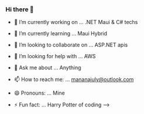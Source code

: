 ### Hi there 👋

- 🔭 I’m currently working on ... .NET Maui & C# techs
- 🌱 I’m currently learning ... Maui Hybrid
- 👯 I’m looking to collaborate on ... ASP.NET apis
- 🤔 I’m looking for help with ... AWS
- 💬 Ask me about ... Anything
- 📫 How to reach me: ... mananajuly@outlook.com
- 😄 Pronouns: ... Mine
 
- ⚡ Fun fact: ... Harry Potter of coding
-->
